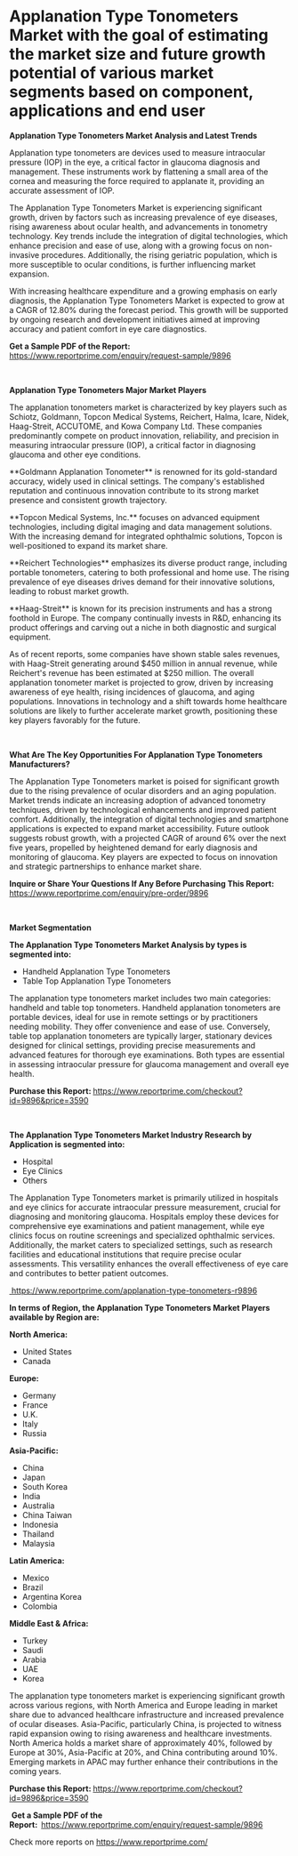 <p><h1>Applanation Type Tonometers Market with the goal of estimating the market size and future growth potential of various market segments based on component, applications and end user</h1></p><p><strong>Applanation Type Tonometers Market Analysis and Latest Trends</strong></p>
<p><p>Applanation type tonometers are devices used to measure intraocular pressure (IOP) in the eye, a critical factor in glaucoma diagnosis and management. These instruments work by flattening a small area of the cornea and measuring the force required to applanate it, providing an accurate assessment of IOP.</p><p>The Applanation Type Tonometers Market is experiencing significant growth, driven by factors such as increasing prevalence of eye diseases, rising awareness about ocular health, and advancements in tonometry technology. Key trends include the integration of digital technologies, which enhance precision and ease of use, along with a growing focus on non-invasive procedures. Additionally, the rising geriatric population, which is more susceptible to ocular conditions, is further influencing market expansion.</p><p>With increasing healthcare expenditure and a growing emphasis on early diagnosis, the Applanation Type Tonometers Market is expected to grow at a CAGR of 12.80% during the forecast period. This growth will be supported by ongoing research and development initiatives aimed at improving accuracy and patient comfort in eye care diagnostics.</p></p>
<p><strong>Get a Sample PDF of the Report:&nbsp;</strong> <a href="https://www.reportprime.com/enquiry/request-sample/9896?utm_campaign=3248&utm_medium=2&utm_source=Github&utm_content=ia&utm_term=20032025&utm_id=applanation-type-tonometers">https://www.reportprime.com/enquiry/request-sample/9896</a></p>
<p>&nbsp;</p>
<p><strong>Applanation Type Tonometers Major Market Players</strong></p>
<p><p>The applanation tonometers market is characterized by key players such as Schiotz, Goldmann, Topcon Medical Systems, Reichert, Halma, Icare, Nidek, Haag-Streit, ACCUTOME, and Kowa Company Ltd. These companies predominantly compete on product innovation, reliability, and precision in measuring intraocular pressure (IOP), a critical factor in diagnosing glaucoma and other eye conditions.</p><p>**Goldmann Applanation Tonometer** is renowned for its gold-standard accuracy, widely used in clinical settings. The company's established reputation and continuous innovation contribute to its strong market presence and consistent growth trajectory.</p><p>**Topcon Medical Systems, Inc.** focuses on advanced equipment technologies, including digital imaging and data management solutions. With the increasing demand for integrated ophthalmic solutions, Topcon is well-positioned to expand its market share.</p><p>**Reichert Technologies** emphasizes its diverse product range, including portable tonometers, catering to both professional and home use. The rising prevalence of eye diseases drives demand for their innovative solutions, leading to robust market growth.</p><p>**Haag-Streit** is known for its precision instruments and has a strong foothold in Europe. The company continually invests in R&D, enhancing its product offerings and carving out a niche in both diagnostic and surgical equipment.</p><p>As of recent reports, some companies have shown stable sales revenues, with Haag-Streit generating around $450 million in annual revenue, while Reichert's revenue has been estimated at $250 million. The overall applanation tonometer market is projected to grow, driven by increasing awareness of eye health, rising incidences of glaucoma, and aging populations. Innovations in technology and a shift towards home healthcare solutions are likely to further accelerate market growth, positioning these key players favorably for the future.</p></p>
<p>&nbsp;</p>
<p><strong>What Are The Key Opportunities For Applanation Type Tonometers Manufacturers?</strong></p>
<p><p>The Applanation Type Tonometers market is poised for significant growth due to the rising prevalence of ocular disorders and an aging population. Market trends indicate an increasing adoption of advanced tonometry techniques, driven by technological enhancements and improved patient comfort. Additionally, the integration of digital technologies and smartphone applications is expected to expand market accessibility. Future outlook suggests robust growth, with a projected CAGR of around 6% over the next five years, propelled by heightened demand for early diagnosis and monitoring of glaucoma. Key players are expected to focus on innovation and strategic partnerships to enhance market share.</p></p>
<p><strong>Inquire or Share Your Questions If Any Before Purchasing This Report:</strong> <a href="https://www.reportprime.com/enquiry/pre-order/9896?utm_campaign=3248&utm_medium=2&utm_source=Github&utm_content=ia&utm_term=20032025&utm_id=applanation-type-tonometers">https://www.reportprime.com/enquiry/pre-order/9896</a></p>
<p>&nbsp;</p>
<p><strong>Market Segmentation</strong></p>
<p><strong>The Applanation Type Tonometers Market Analysis by types is segmented into:</strong></p>
<p><ul><li>Handheld Applanation Type Tonometers</li><li>Table Top Applanation Type Tonometers</li></ul></p>
<p><p>The applanation type tonometers market includes two main categories: handheld and table top tonometers. Handheld applanation tonometers are portable devices, ideal for use in remote settings or by practitioners needing mobility. They offer convenience and ease of use. Conversely, table top applanation tonometers are typically larger, stationary devices designed for clinical settings, providing precise measurements and advanced features for thorough eye examinations. Both types are essential in assessing intraocular pressure for glaucoma management and overall eye health.</p></p>
<p><strong>Purchase this Report:&nbsp;</strong><a href="https://www.reportprime.com/checkout?id=9896&price=3590&utm_campaign=3248&utm_medium=2&utm_source=Github&utm_content=ia&utm_term=20032025&utm_id=applanation-type-tonometers">https://www.reportprime.com/checkout?id=9896&price=3590</a></p>
<p>&nbsp;</p>
<p><strong>The Applanation Type Tonometers Market Industry Research by Application is segmented into:</strong></p>
<p><ul><li>Hospital</li><li>Eye Clinics</li><li>Others</li></ul></p>
<p><p>The Applanation Type Tonometers market is primarily utilized in hospitals and eye clinics for accurate intraocular pressure measurement, crucial for diagnosing and monitoring glaucoma. Hospitals employ these devices for comprehensive eye examinations and patient management, while eye clinics focus on routine screenings and specialized ophthalmic services. Additionally, the market caters to specialized settings, such as research facilities and educational institutions that require precise ocular assessments. This versatility enhances the overall effectiveness of eye care and contributes to better patient outcomes.</p></p>
<p><a href="https://www.reportprime.com/applanation-type-tonometers-r9896?utm_campaign=3248&utm_medium=2&utm_source=Github&utm_content=ia&utm_term=20032025&utm_id=applanation-type-tonometers">&nbsp;https://www.reportprime.com/applanation-type-tonometers-r9896</a></p>
<p><strong>In terms of Region, the Applanation Type Tonometers Market Players available by Region are:</strong></p>
<p>
    <p> <strong> North America: </strong>
        <ul>
            <li>United States</li>
            <li>Canada</li>
        </ul>
        </p> 
    <p> <strong> Europe: </strong>
        <ul>
            <li>Germany</li>
            <li>France</li>
            <li>U.K.</li>
            <li>Italy</li>
            <li>Russia</li>
        </ul>
        </p> 
    <p> <strong> Asia-Pacific: </strong>
        <ul>
            <li>China</li>
            <li>Japan</li>
            <li>South Korea</li>
            <li>India</li>
            <li>Australia</li>
            <li>China Taiwan</li>
            <li>Indonesia</li>
            <li>Thailand</li>
            <li>Malaysia</li>
        </ul>
        </p> 
    <p> <strong> Latin America: </strong>
        <ul>
            <li>Mexico</li>
            <li>Brazil</li>
            <li>Argentina Korea</li>
            <li>Colombia</li>
        </ul>
        </p> 
    <p> <strong> Middle East & Africa: </strong>
        <ul>
            <li>Turkey</li>
            <li>Saudi</li>
            <li>Arabia</li>
            <li>UAE</li>
            <li>Korea</li>
        </ul>
    </p>
    </p>
<p><p>The applanation type tonometers market is experiencing significant growth across various regions, with North America and Europe leading in market share due to advanced healthcare infrastructure and increased prevalence of ocular diseases. Asia-Pacific, particularly China, is projected to witness rapid expansion owing to rising awareness and healthcare investments. North America holds a market share of approximately 40%, followed by Europe at 30%, Asia-Pacific at 20%, and China contributing around 10%. Emerging markets in APAC may further enhance their contributions in the coming years.</p></p>
<p><strong>Purchase this Report: </strong><a href="https://www.reportprime.com/checkout?id=9896&price=3590&utm_campaign=3248&utm_medium=2&utm_source=Github&utm_content=ia&utm_term=20032025&utm_id=applanation-type-tonometers">https://www.reportprime.com/checkout?id=9896&price=3590</a></p>
<p>&nbsp;<strong>Get a Sample PDF of the Report:&nbsp;&nbsp;</strong><a href="https://www.reportprime.com/enquiry/request-sample/9896?utm_campaign=3248&utm_medium=2&utm_source=Github&utm_content=ia&utm_term=20032025&utm_id=applanation-type-tonometers">https://www.reportprime.com/enquiry/request-sample/9896</a></p>
<p><strong></strong></p>
<p>Check more reports on <a href="https://www.reportprime.com/?utm_campaign=3248&utm_medium=2&utm_source=Github&utm_content=ia&utm_term=20032025&utm_id=applanation-type-tonometers">https://www.reportprime.com/</a></p>